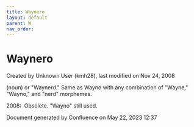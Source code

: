 ```yaml
---
title: Waynero
layout: default
parent: W
nav_order:
---
```


# Waynero

Created by  Unknown User (kmh28), last modified on Nov 24, 2008

(noun) or &quot;Waynerd.&quot; Same as Wayno with any combination of &quot;Wayne,&quot; &quot;Wayno,&quot; and &quot;nerd&quot; morphemes.

2008:  Obsolete. &quot;Wayno&quot; still used.

Document generated by Confluence on May 22, 2023 12:37


